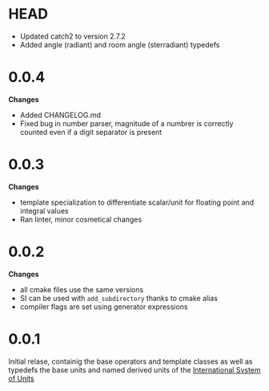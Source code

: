 # HEAD

* Updated catch2 to version 2.7.2
* Added angle (radiant) and room angle (sterradiant) typedefs

# 0.0.4 

**Changes**

* Added CHANGELOG.md
* Fixed bug in number parser, magnitude of a numbrer is correctly counted even if a digit separator is present

# 0.0.3

**Changes**

* template specialization to differentiate scalar/unit for floating point and integral values
* Ran linter, minor cosmetical changes

# 0.0.2

**Changes**

* all cmake files use the same versions
* SI can be used with `add_subdirectory` thanks to cmake alias
* compiler flags are set using generator expressions

# 0.0.1

Initial relase, containig the base operators and template classes as well as typedefs the base units and named derived units of the  [International System of Units](https://en.wikipedia.org/wiki/International_System_of_Units)